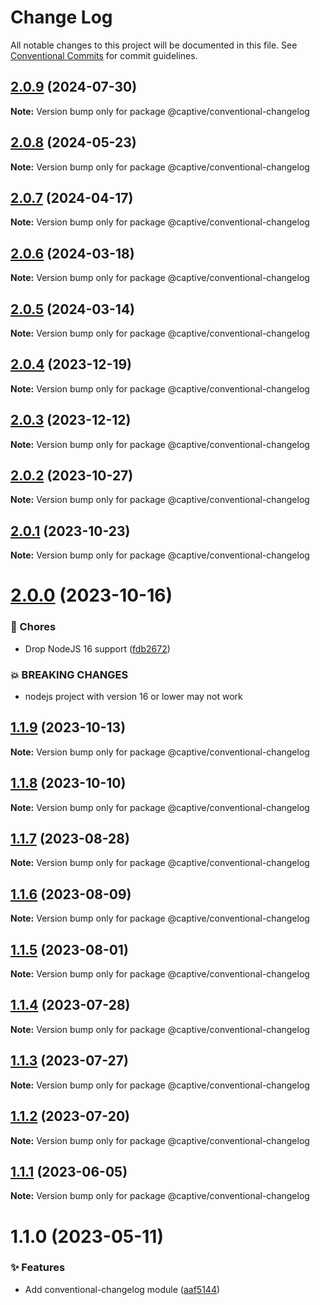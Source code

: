 # Change Log

All notable changes to this project will be documented in this file.
See [Conventional Commits](https://conventionalcommits.org) for commit guidelines.

## [2.0.9](https://github.com/Captive-Studio/es-project-config/compare/@captive/conventional-changelog@2.0.8...@captive/conventional-changelog@2.0.9) (2024-07-30)

**Note:** Version bump only for package @captive/conventional-changelog

## [2.0.8](https://github.com/Captive-Studio/es-project-config/compare/@captive/conventional-changelog@2.0.7...@captive/conventional-changelog@2.0.8) (2024-05-23)

**Note:** Version bump only for package @captive/conventional-changelog

## [2.0.7](https://github.com/Captive-Studio/es-project-config/compare/@captive/conventional-changelog@2.0.6...@captive/conventional-changelog@2.0.7) (2024-04-17)

**Note:** Version bump only for package @captive/conventional-changelog

## [2.0.6](https://github.com/Captive-Studio/es-project-config/compare/@captive/conventional-changelog@2.0.5...@captive/conventional-changelog@2.0.6) (2024-03-18)

**Note:** Version bump only for package @captive/conventional-changelog

## [2.0.5](https://github.com/Captive-Studio/es-project-config/compare/@captive/conventional-changelog@2.0.4...@captive/conventional-changelog@2.0.5) (2024-03-14)

**Note:** Version bump only for package @captive/conventional-changelog

## [2.0.4](https://github.com/Captive-Studio/es-project-config/compare/@captive/conventional-changelog@2.0.3...@captive/conventional-changelog@2.0.4) (2023-12-19)

**Note:** Version bump only for package @captive/conventional-changelog

## [2.0.3](https://github.com/Captive-Studio/es-project-config/compare/@captive/conventional-changelog@2.0.2...@captive/conventional-changelog@2.0.3) (2023-12-12)

**Note:** Version bump only for package @captive/conventional-changelog

## [2.0.2](https://github.com/Captive-Studio/es-project-config/compare/@captive/conventional-changelog@2.0.1...@captive/conventional-changelog@2.0.2) (2023-10-27)

**Note:** Version bump only for package @captive/conventional-changelog

## [2.0.1](https://github.com/Captive-Studio/es-project-config/compare/@captive/conventional-changelog@2.0.0...@captive/conventional-changelog@2.0.1) (2023-10-23)

**Note:** Version bump only for package @captive/conventional-changelog

# [2.0.0](https://github.com/Captive-Studio/es-project-config/compare/@captive/conventional-changelog@1.1.9...@captive/conventional-changelog@2.0.0) (2023-10-16)

### 🎫 Chores

- Drop NodeJS 16 support ([fdb2672](https://github.com/Captive-Studio/es-project-config/commit/fdb2672))

### 💥 BREAKING CHANGES

- nodejs project with version 16 or lower may not work

## [1.1.9](https://github.com/Captive-Studio/es-project-config/compare/@captive/conventional-changelog@1.1.8...@captive/conventional-changelog@1.1.9) (2023-10-13)

**Note:** Version bump only for package @captive/conventional-changelog

## [1.1.8](https://github.com/Captive-Studio/es-project-config/compare/@captive/conventional-changelog@1.1.7...@captive/conventional-changelog@1.1.8) (2023-10-10)

**Note:** Version bump only for package @captive/conventional-changelog

## [1.1.7](https://github.com/Captive-Studio/es-project-config/compare/@captive/conventional-changelog@1.1.6...@captive/conventional-changelog@1.1.7) (2023-08-28)

**Note:** Version bump only for package @captive/conventional-changelog

## [1.1.6](https://github.com/Captive-Studio/es-project-config/compare/@captive/conventional-changelog@1.1.5...@captive/conventional-changelog@1.1.6) (2023-08-09)

**Note:** Version bump only for package @captive/conventional-changelog

## [1.1.5](https://github.com/Captive-Studio/es-project-config/compare/@captive/conventional-changelog@1.1.4...@captive/conventional-changelog@1.1.5) (2023-08-01)

**Note:** Version bump only for package @captive/conventional-changelog

## [1.1.4](https://github.com/Captive-Studio/es-project-config/compare/@captive/conventional-changelog@1.1.3...@captive/conventional-changelog@1.1.4) (2023-07-28)

**Note:** Version bump only for package @captive/conventional-changelog

## [1.1.3](https://github.com/Captive-Studio/es-project-config/compare/@captive/conventional-changelog@1.1.2...@captive/conventional-changelog@1.1.3) (2023-07-27)

**Note:** Version bump only for package @captive/conventional-changelog

## [1.1.2](https://github.com/Captive-Studio/es-project-config/compare/@captive/conventional-changelog@1.1.1...@captive/conventional-changelog@1.1.2) (2023-07-20)

**Note:** Version bump only for package @captive/conventional-changelog

## [1.1.1](https://github.com/Captive-Studio/es-project-config/compare/@captive/conventional-changelog@1.1.0...@captive/conventional-changelog@1.1.1) (2023-06-05)

**Note:** Version bump only for package @captive/conventional-changelog

# 1.1.0 (2023-05-11)

### ✨ Features

- Add conventional-changelog module ([aaf5144](https://github.com/Captive-Studio/es-project-config/commit/aaf5144))
